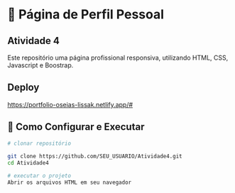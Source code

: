 # 🚀 Página de Perfil Pessoal

## Atividade 4

Este repositório uma página profissional responsiva, utilizando HTML, CSS, Javascript e Boostrap.

## Deploy 

https://portfolio-oseias-lissak.netlify.app/#

## 🔧 Como Configurar e Executar

```bash
# clonar repositório
  
git clone https://github.com/SEU_USUARIO/Atividade4.git
cd Atividade4

# executar o projeto
Abrir os arquivos HTML em seu navegador
